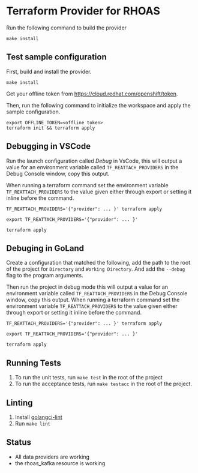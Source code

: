# Terraform Provider for RHOAS

Run the following command to build the provider

```shell
make install
```

## Test sample configuration

First, build and install the provider.

```shell
make install
```

Get your offline token from https://cloud.redhat.com/openshift/token.

Then, run the following command to initialize the workspace and apply the sample configuration.

```shell
export OFFLINE_TOKEN=<offline token>
terraform init && terraform apply
```

## Debugging in VSCode
Run the launch configuration called *Debug* in VsCode, this will output a value for an environment variable 
called `TF_REATTACH_PROVIDERS` in the Debug Console window, copy this output.

When running a terraform command set the environment variable `TF_REATTACH_PROVIDERS` to the value given
either through export or setting it inline before the command.
```shell
TF_REATTACH_PROVIDERS='{"provider": ... }' terraform apply
```

```shell
export TF_REATTACH_PROVIDERS='{"provider": ... }' 

terraform apply
```

## Debuging in GoLand
Create a configuration that matched the following, add the path to the root of the project for `Directory` and `Working Directory`.
And add the `--debug` flag to the program arguments.

Then run the project in debug mode this will output a value for an environment variable  called `TF_REATTACH_PROVIDERS` in the Debug Console window, copy this output.
When running a terraform command set the environment variable `TF_REATTACH_PROVIDERS` to the value given
either through export or setting it inline before the command.
```shell
TF_REATTACH_PROVIDERS='{"provider": ... }' terraform apply
```

```shell
export TF_REATTACH_PROVIDERS='{"provider": ... }' 

terraform apply
```

## Running Tests
1. To run the unit tests, run `make test` in the root of the project
2. To run the acceptance tests, run `make testacc` in the root of the project.

## Linting

1. Install [golangci-lint](https://golangci-lint.run/)
2. Run `make lint`

## Status

* All data providers are working
* the rhoas_kafka resource is working
